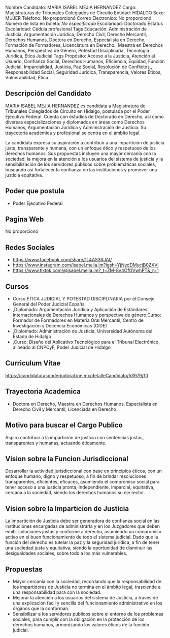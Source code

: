 Nombre Candidato: MARIA ISABEL MEJIA HERNANDEZ
Cargo: Magistraturas de Tribunales Colegiados de Circuito
Entidad: HIDALGO
Sexo: MUJER
Telefono: No proporcionó
Correo Electronico: No proporcionó
Numero de lista en boleta: *No especificado*
Escolaridad: Doctorado
Estatus Escolaridad: Cédula profesional
Tags Educación: Administración de Justicia, Argumentación Jurídica, Derecho Civil, Derecho Mercantil, Derechos Humanos, Doctora en Derecho, Especialista en Derecho, Formación de Formadores, Licenciatura en Derecho., Maestra en Derechos Humanos, Perspectiva de Género, Potestad Disciplinaria, Tecnología Jurídica, Ética Judicial
Tags Propósito: Acceso a la Justicia, Atención al Usuario, Confianza Social, Derechos Humanos, Eficiencia, Equidad, Función Judicial, Imparcialidad, Justicia, Paz Social, Resolución de Conflictos., Responsabilidad Social, Seguridad Jurídica, Transparencia, Valores Éticos, Vulnerabilidad, Ética


## Descripción del Candidato 

MARIA ISABEL MEJIA HERNANDEZ es candidata a Magistratura de Tribunales Colegiados de Circuito en Hidalgo, postulada por el Poder Ejecutivo Federal. Cuenta con estudios de Doctorado en Derecho, así como diversas especializaciones y diplomados en áreas como Derechos Humanos, Argumentación Jurídica y Administración de Justicia. Su trayectoria académica y profesional se centra en el ámbito legal.

La candidata expresa su aspiración a contribuir a una impartición de justicia justa, transparente y humana, con un enfoque ético y respetuoso de los derechos humanos. Sus propuestas incluyen una mayor cercanía con la sociedad, la mejora en la atención a los usuarios del sistema de justicia y la sensibilización de los servidores públicos sobre problemáticas sociales, buscando así fortalecer la confianza en las instituciones y promover una justicia equitativa.


## Poder que postula

- Poder Ejecutivo Federal


## Pagina Web

No proporcionó


## Redes Sociales

- https://www.facebook.com/share/1L4AS3RJAt/
- https://www.instagram.com/isabel.mejia.im?igsh=YjNydDMycjB0ZXVj
- https://www.tiktok.com/@isabel.mejia.im?_t=ZM-8v4OfGVwhPT&_r=1


## Cursos

- Curso ÉTICA JUDICIAL Y POTESTAD DISCIPLINARIA por el Consejo General del Poder Judicial España
- ,Diplomado: Argumentación Jurídica y Aplicación de Estándares internacionales de Derechos Humanos y perspectiva de género,Curso: Formador de Formadores en Materia Oral Mercantil, Centro de Investigación y Docencia Económicas (CIDE)
- ,Diplomado: Administración de Justicia, Universidad Autónoma del Estado de Hidalgo
- ,Curso: Diseño del Aplicativo Tecnológico para el Tribunal Electrónico, alineado al CNPCyF, Poder Judicial de Hidalgo


## Curriculum Vitae

https://candidaturaspoderjudicial.ine.mx/detalleCandidato/53979/10


## Trayectoria Academica

- Doctora en Derecho, Maestra en Derechos Humanos, Especialista en Derecho Civil y Mercantil, Licenciada en Derecho


## Motivo para buscar el Cargo Publico

Aspiro contribuir a la impartición de justicia con sentencias justas, transparentes y humanas, actuando éticamente.


## Vision sobre la Funcion Jurisdiccional

Desarrollar la actividad jurisdiccional con base en principios éticos, con un enfoque humano, digno y respetuoso, a fin de brindar resoluciones transparentes, eficientes, eficaces, asumiendo el compromiso social para tener acceso a una justicia pronta, independiente, imparcial, equitativa, cercana a la sociedad, siendo los derechos humanos su eje rector.


## Vision sobre la Imparticion de Justicia

La impartición de Justicia debe ser generadora de confianza social en las instituciones encargadas de administrarla y en los Juzgadores que deben emitir soluciones justas y conforme a derecho, asumiendo un compromiso activo en el buen funcionamiento de todo el sistema judicial. Dado que la función del derecho es tutelar la paz y la seguridad jurídica, a fin de tener una sociedad justa y equitativa, siendo la oportunidad de disminuir las desigualdades sociales, sobre todo a los más vulnerables.


## Propuestas

- Mayor cercanía con la sociedad, recordando que la responsabilidad de los impartidores de Justicia no termina en el ámbito legal, trasciende a una responsabilidad para con la sociedad.
- Mejorar la atención a los usuarios del sistema de Justicia, a través de una explicación fácil y sencilla del funcionamiento administrativo en los órganos que la conforman.
- Sensibilizar a los servidores públicos sobre el entorno de los problemas sociales, para cumplir con la obligación en la protección de los derechos humanos, armonizando los valores éticos de la función judicial.

